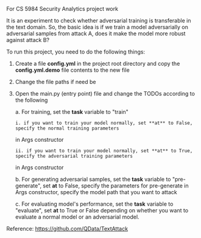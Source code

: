 For CS 5984 Security Analytics project work

It is an experiment to check whether adversarial training is transferable in the text domain. So, 
the basic idea is if we train a model adversarially on adversarial samples from attack A, does it
make the model more robust against attack B?

To run this project, you need to do the following things:
1. Create a file **config.yml** in the project root directory and copy the **config.yml.demo** file contents to the new file
2. Change the file paths if need be    
3. Open the main.py (entry point) file and change the TODOs according to the following
   
   a. For training, set the **task** variable to "train"
   
       i. if you want to train your model normally, set **at** to False, specify the normal training parameters
   in Args constructor
   
       ii. if you want to train your model normally, set **at** to True, specify the adversarial training parameters
   in Args constructor
   
   b. For generating adversarial samples, set the **task** variable to "pre-generate", set **at** to False,
   specify the parameters for pre-generate in Args constructor, specify the model path that you want to attack
   
   c. For evaluating model's performance, set the **task** variable to "evaluate", set **at** to True or False
   depending on whether you want to evaluate a normal model or an adversarial model.
   

Reference: https://github.com/QData/TextAttack